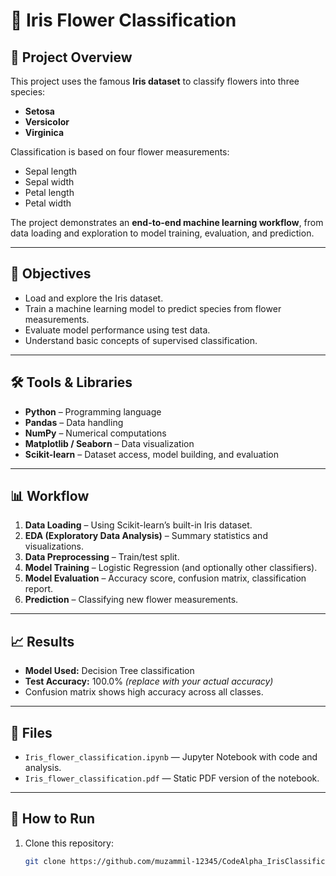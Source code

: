 # 🌸 Iris Flower Classification

## 📌 Project Overview
This project uses the famous **Iris dataset** to classify flowers into three species:
- **Setosa**
- **Versicolor**
- **Virginica**

Classification is based on four flower measurements:
- Sepal length
- Sepal width
- Petal length
- Petal width

The project demonstrates an **end-to-end machine learning workflow**, from data loading and exploration to model training, evaluation, and prediction.

---

## 🎯 Objectives
- Load and explore the Iris dataset.
- Train a machine learning model to predict species from flower measurements.
- Evaluate model performance using test data.
- Understand basic concepts of supervised classification.

---

## 🛠 Tools & Libraries
- **Python** – Programming language
- **Pandas** – Data handling
- **NumPy** – Numerical computations
- **Matplotlib / Seaborn** – Data visualization
- **Scikit-learn** – Dataset access, model building, and evaluation

---

## 📊 Workflow
1. **Data Loading** – Using Scikit-learn’s built-in Iris dataset.
2. **EDA (Exploratory Data Analysis)** – Summary statistics and visualizations.
3. **Data Preprocessing** – Train/test split.
4. **Model Training** – Logistic Regression (and optionally other classifiers).
5. **Model Evaluation** – Accuracy score, confusion matrix, classification report.
6. **Prediction** – Classifying new flower measurements.

---

## 📈 Results
- **Model Used:** Decision Tree classification
- **Test Accuracy:** 100.0% *(replace with your actual accuracy)*
- Confusion matrix shows high accuracy across all classes.

---

## 📂 Files
- `Iris_flower_classification.ipynb` — Jupyter Notebook with code and analysis.
- `Iris_flower_classification.pdf` — Static PDF version of the notebook.

---

## 🚀 How to Run
1. Clone this repository:
   ```bash
   git clone https://github.com/muzammil-12345/CodeAlpha_IrisClassification.git
